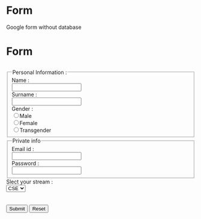 # Form
Google form without database

<!DOCTYPE html>
<html>
<head>
<h1> Form </h1>
  <h2> </h2>
<form>
<fieldset>
<legend> Personal Information : </legend>
Name : <br>
<input type="text" name = "firstname" >
<br>
Surname : <br>
<input type="text" name = "surnme" >
<br>
Gender : <br>
<input type="radio" name="gender"  >Male
<br>
<input type="radio" name="gender" >Female
<br>
<input type="radio" name="gender" >Transgender
<br>
</fieldset>
<fieldset>
<legend> Private info </legend>
Email id : <br>
<input type = "email" name = "emailid">
<br> Password : <br>
<input type ="password" name = "password" >
</fieldset>
Slect your stream : 
<br>
<select name = "Stream">
<option value = "CSE" > CSE</option>
<option value  = "IT"> IT </option>
<option value = "CCE" >CCE</option>
</select>
<br><br><br>
<input type = "Submit" name = Submit>       
<input type = "reset" name = "reset" >
</form>
</head>
</html>
